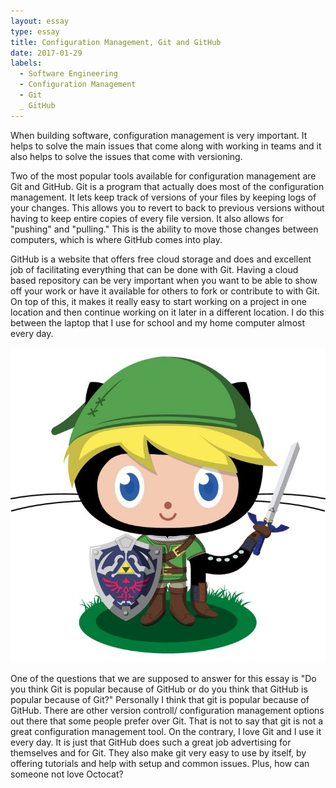 ```yaml
---
layout: essay
type: essay
title: Configuration Management, Git and GitHub
date: 2017-01-29
labels:
  - Software Engineering
  - Configuration Management
  - Git
  _ GitHub
---
```



When building software, configuration management is very important. It helps to solve the main issues that come along with working in teams and it also helps to solve the issues that come with versioning. 

Two of the most popular tools available for configuration management are Git and GitHub. Git is a program that actually does most of the configuration management. It lets keep track of versions of your files by keeping logs of your changes. This allows you to revert to back to previous versions without having to keep entire copies of every file version. It also allows for "pushing" and "pulling." This is the ability to move those changes between computers, which is where GitHub comes into play. 

GitHub is a website that offers free cloud storage and does and excellent job of facilitating everything that can be done with Git. Having a cloud based repository can be very important when you want to be able to show off your work or have it available for others to fork or contribute to with Git. On top of this, it makes it really easy to start working on a project in one location and then continue working on it later in a different location. I do this between the laptop that I use for school and my home computer almost every day.


  <img class="ui image" src="../images/essayPics/configurationManagement/octocat.jpeg">

One of the questions that we are supposed to answer for this essay is "Do you think Git is popular because of GitHub or do you think  that GitHub is popular because of Git?" Personally I think that git is popular because of GitHub. There are other version controll/ configuration management options out there that some people prefer over Git. That is not to say that git is not a great configuration management tool. On the contrary, I love Git and I use it every day. It is just that GitHub does such a great job advertising for themselves and for Git. They also make git very easy to use by itself, by offering tutorials and help with setup and common issues. Plus, how can someone not love Octocat?
